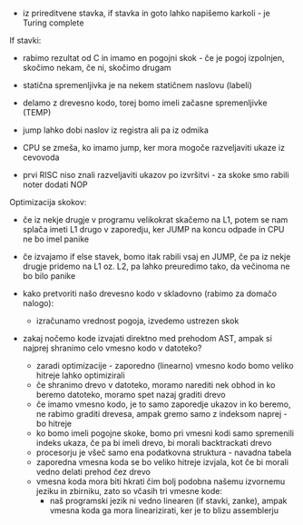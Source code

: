 - iz prireditvene stavka, if stavka in goto lahko napišemo karkoli - je Turing complete

If stavki:
- rabimo rezultat od C in imamo en pogojni skok - če je pogoj izpolnjen, skočimo nekam, če ni, skočimo drugam

- statična spremenljivka je na nekem statičnem naslovu (labeli)
- delamo z drevesno kodo, torej bomo imeli začasne spremenljivke (TEMP)
- jump lahko dobi naslov iz registra ali pa iz odmika

- CPU se zmeša, ko imamo jump, ker mora mogoče razveljaviti ukaze iz cevovoda
- prvi RISC niso znali razveljaviti ukazov po izvršitvi - za skoke smo rabili noter dodati NOP

Optimizacija skokov:
- če iz nekje drugje v programu velikokrat skačemo na L1, potem se nam splača imeti L1 drugo v zaporedju, ker JUMP na koncu odpade in CPU ne bo imel panike
- če izvajamo if else stavek, bomo itak rabili vsaj en JUMP, če pa iz nekje drugje pridemo na L1 oz. L2, pa lahko preuredimo tako, da večinoma ne bo bilo panike

- kako pretvoriti našo drevesno kodo v skladovno (rabimo za domačo nalogo):
	- izračunamo vrednost pogoja, izvedemo ustrezen skok

- zakaj nočemo kode izvajati direktno med prehodom AST, ampak si najprej shranimo celo vmesno kodo v datoteko?
	- zaradi optimizacije - zaporedno (linearno) vmesno kodo bomo veliko hitreje lahko optimizirali
	- če shranimo drevo v datoteko, moramo narediti nek obhod in ko beremo datoteko, moramo spet nazaj graditi drevo
	- če imamo vmesno kodo, je to samo zaporedje ukazov in ko beremo, ne rabimo graditi drevesa, ampak gremo samo z indeksom naprej - bo hitreje
	- ko bomo imeli pogojne skoke, bomo pri vmesni kodi samo spremenili indeks ukaza, če pa bi imeli drevo, bi morali backtrackati drevo
	- procesorju je všeč samo ena podatkovna struktura - navadna tabela
	- zaporedna vmesna koda se bo veliko hitreje izvjala, kot če bi morali vedno delati prehod čez drevo
	- vmesna koda mora biti hkrati čim bolj podobna našemu izvornemu jeziku in zbirniku, zato so včasih tri vmesne kode:
		- naš programski jezik ni vedno linearen (if stavki, zanke), ampak vmesna koda ga mora linearizirati, ker je to blizu assemblerju